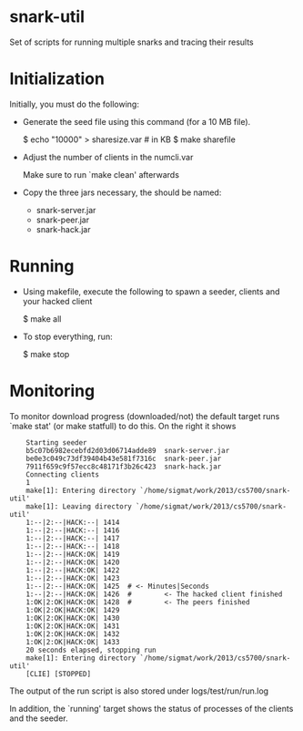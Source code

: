 snark-util
==========

Set of scripts for running multiple snarks and tracing their results

# Initialization #

Initially, you must do the following:

- Generate the seed file using this command (for a 10 MB file).

    $ echo "10000" > sharesize.var # in KB
    $ make sharefile

- Adjust the number of clients in the numcli.var

  Make sure to run `make clean' afterwards

- Copy the three jars necessary, the should be named:

   * snark-server.jar
   * snark-peer.jar
   * snark-hack.jar

# Running #

- Using makefile, execute the following to spawn a seeder, clients and your hacked client

    $ make all

- To stop everything, run:

    $ make stop

# Monitoring #

To monitor download progress (downloaded/not) the default target runs
`make stat' (or make statfull) to do this. On the right it shows 

        Starting seeder
        b5c07b6982ecebfd2d03d06714adde89  snark-server.jar
        be0e3c049c73df39404b43e581f7316c  snark-peer.jar
        7911f659c9f57ecc8c48171f3b26c423  snark-hack.jar
        Connecting clients
        1
        make[1]: Entering directory `/home/sigmat/work/2013/cs5700/snark-util'
        make[1]: Leaving directory `/home/sigmat/work/2013/cs5700/snark-util'
        1:--|2:--|HACK:--| 1414
        1:--|2:--|HACK:--| 1416
        1:--|2:--|HACK:--| 1417
        1:--|2:--|HACK:--| 1418
        1:--|2:--|HACK:OK| 1419
        1:--|2:--|HACK:OK| 1420
        1:--|2:--|HACK:OK| 1422
        1:--|2:--|HACK:OK| 1423
        1:--|2:--|HACK:OK| 1425  # <- Minutes|Seconds
        1:--|2:--|HACK:OK| 1426  #        <- The hacked client finished
        1:OK|2:OK|HACK:OK| 1428  #        <- The peers finished
        1:OK|2:OK|HACK:OK| 1429
        1:OK|2:OK|HACK:OK| 1430
        1:OK|2:OK|HACK:OK| 1431
        1:OK|2:OK|HACK:OK| 1432
        1:OK|2:OK|HACK:OK| 1433
        20 seconds elapsed, stopping run
        make[1]: Entering directory `/home/sigmat/work/2013/cs5700/snark-util'
        [CLIE] [STOPPED]


The output of the run script is also stored under logs/test/run/run.log

In addition, the `running' target shows the status of processes of the
clients and the seeder.
